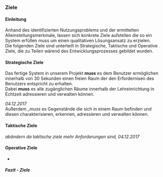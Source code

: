 ### Ziele

#### Einleitung
Anhand des identifizierten Nutzungsproblems und der ermittelten Alleinstellungsmerkmale, lassen sich konkrete Ziele aufstellen die so ein System  erfüllen muss um einen qualitativen Lösungsansatz zu erzielen.   
Die folgenden Ziele sind unterteilt in Strategische, Taktische und Operative Ziele, die zu Teilen wärend des Entwicklungsprozesses gebildet wurden.

#### Strategische Ziele   
Das fertige System in unserem Projekt __muss__ es dem Benutzer ermöglichen innerhalb von 30 Sekunden einen freien Raum der den Erfordernisen des Benutzers entspricht zu erhalten.   
Dabei __muss__ es alle zugänglichen Räume innerhalb der Lehreinrichtung in Echtzeit adressieren und verwalten können.  

*04.12.2017*   
Außerdem __muss_ es Gegenstände die sich in einem Raum befinden und diesen charakterisieren, erkennen, adressieren und verwalten können.


#### Taktische Ziele   
<!-- Um auf unterschiedliche Rauminhalte eingehen zu können, __sollte__ jeder einzelne Raum mit zugehörigen Informationen über seine Ausstattung angereichert werden.    
Diese Rauminformationen __müssen__ innerhalb eines persistenten Datenspeichers gespeichert, und auf Anfrage an eine Verarbeitungseinheit geschickt werden.    
Diese Verarbeitungseinheit __muss__ ein Server sein der die Informationen in den persistenten Datenspeicher schreiben und lesen kann.    
Außerdem __muss__ der Server diese Informationen algorithmisch anreichern und dem Benutzer an seinem Endgerät präsentieren können.  -->

*abändern da taktische ziele mehr Anforderungen sind, 04.12.2017*   

#### Operative Ziele
* 


##### Fazit - Ziele




